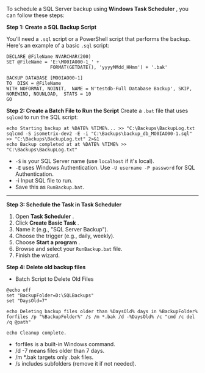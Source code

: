 To schedule a SQL Server backup using  **Windows Task Scheduler** , you can follow these steps:


**Step 1: Create a SQL Backup Script**

You’ll need a `.sql` script or a PowerShell script that performs the backup. Here's an example of a basic `.sql` script:

```
DECLARE @FileName NVARCHAR(200)
SET @FileName = 'E:\MO0IAO00-1_' + 
                FORMAT(GETDATE(), 'yyyyMMdd_HHmm') + '.bak'

BACKUP DATABASE [MO0IAO00-1] 
TO  DISK = @FileName
WITH NOFORMAT, NOINIT,  NAME = N'testdb-Full Database Backup', SKIP, NOREWIND, NOUNLOAD,  STATS = 10
GO
```

**Step 2: Create a Batch File to Run the Script**
Create a `.bat` file that uses `sqlcmd` to run the SQL script:
```
echo Starting backup at %DATE% %TIME%... >> "C:\Backups\BackupLog.txt
sqlcmd -S isometrix-dev2 -E -i "C:\Backups\backup_db_MO0IAO00-1.sql" >> "C:\Backups\BackupLog.txt" 2>&1
echo Backup completed at at %DATE% %TIME% >> "C:\Backups\BackupLog.txt"
```

* `-S` is your SQL Server name (use `localhost` if it's local).
* `-E` uses Windows Authentication. Use `-U username -P password` for SQL Authentication.
* -i	Input SQL file to run.
* Save this as `RunBackup.bat`.
---

**Step 3: Schedule the Task in Task Scheduler**

1. Open  **Task Scheduler** .
2. Click  **Create Basic Task** .
3. Name it (e.g., "SQL Server Backup").
4. Choose the trigger (e.g., daily, weekly).
5. Choose  **Start a program** .
6. Browse and select your `RunBackup.bat` file.
7. Finish the wizard.

**Step 4: Delete old backup files**
- Batch Script to Delete Old Files
```
@echo off
set "BackupFolder=D:\SQLBackups"
set "DaysOld=7"

echo Deleting backup files older than %DaysOld% days in %BackupFolder%
forfiles /p "%BackupFolder%" /s /m *.bak /d -%DaysOld% /c "cmd /c del /q @path"

echo Cleanup complete.
```
- forfiles is a built-in Windows command.
- /d -7 means files older than 7 days.
- /m *.bak targets only .bak files.
- /s includes subfolders (remove it if not needed).
